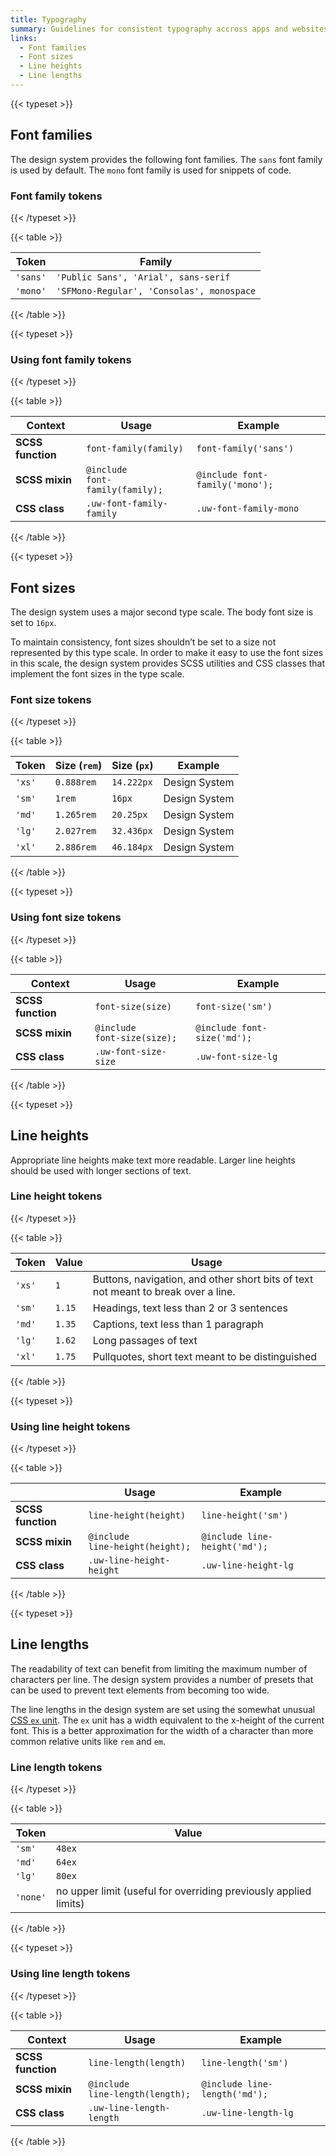 ```yaml
---
title: Typography
summary: Guidelines for consistent typography accross apps and websites.
links:
  - Font families
  - Font sizes
  - Line heights
  - Line lengths
---
```


{{< typeset >}}

## Font families

The design system provides the following font families. The `sans` font family
is used by default. The `mono` font family is used for snippets of code.

### Font family tokens

{{< /typeset >}}

{{< table >}}

| Token    | Family                                    |
| -------- | ----------------------------------------- |
| `'sans'` | `'Public Sans', 'Arial', sans-serif`      |
| `'mono'` | `'SFMono-Regular', 'Consolas', monospace` |

{{< /table >}}

{{< typeset >}}

### Using font family tokens

{{< /typeset >}}

{{< table >}}

| Context           | Usage                                                                 | Example                         |
| ----------------- | --------------------------------------------------------------------- | ------------------------------- |
| **SCSS function** | <code>font-family(<span class="token">family</span>)                  | `font-family('sans')`           |
| **SCSS mixin**    | <code>@include font-family(<span class="token">family</span>);</code> | `@include font-family('mono');` |
| **CSS class**     | <code>.uw-font-family-<span class="token">family</span></code>        | `.uw-font-family-mono`          |

{{< /table >}}

{{< typeset >}}

## Font sizes

The design system uses a major second type scale. The body font size is set to
`16px`.

To maintain consistency, font sizes shouldn’t be set to a size not represented
by this type scale. In order to make it easy to use the font sizes in this
scale, the design system provides SCSS utilities and CSS classes that implement
the font sizes in the type scale.

### Font size tokens

{{< /typeset >}}

{{< table >}}

| Token  | Size (`rem`) | Size (`px`) | Example                                            |
| ------ | ------------ | ----------- | -------------------------------------------------- |
| `'xs'` | `0.888rem`   | `14.222px`  | <span class="uw-font-size-xs">Design System</span> |
| `'sm'` | `1rem`       | `16px`      | <span class="uw-font-size-sm">Design System</span> |
| `'md'` | `1.265rem`   | `20.25px`   | <span class="uw-font-size-md">Design System</span> |
| `'lg'` | `2.027rem`   | `32.436px`  | <span class="uw-font-size-lg">Design System</span> |
| `'xl'` | `2.886rem`   | `46.184px`  | <span class="uw-font-size-xl">Design System</span> |

{{< /table >}}

{{< typeset >}}

### Using font size tokens

{{< /typeset >}}

{{< table >}}

| Context           | Usage                                                             | Example                     |
| ----------------- | ----------------------------------------------------------------- | --------------------------- |
| **SCSS function** | <code>font-size(<span class="token">size</span>)                  | `font-size('sm')`           |
| **SCSS mixin**    | <code>@include font-size(<span class="token">size</span>);</code> | `@include font-size('md');` |
| **CSS class**     | <code>.uw-font-size-<span class="token">size</span></code>        | `.uw-font-size-lg`          |

{{< /table >}}

{{< typeset >}}

## Line heights

Appropriate line heights make text more readable. Larger line heights should be
used with longer sections of text.

### Line height tokens

{{< /typeset >}}

{{< table >}}

| Token  | Value  | Usage                                                                             |
| ------ | ------ | --------------------------------------------------------------------------------- |
| `'xs'` | `1`    | Buttons, navigation, and other short bits of text not meant to break over a line. |
| `'sm'` | `1.15` | Headings, text less than 2 or 3 sentences                                         |
| `'md'` | `1.35` | Captions, text less than 1 paragraph                                              |
| `'lg'` | `1.62` | Long passages of text                                                             |
| `'xl'` | `1.75` | Pullquotes, short text meant to be distinguished                                  |

{{< /table >}}

{{< typeset >}}

### Using line height tokens

{{< /typeset >}}

{{< table >}}

|                   | Usage                                                                 | Example                       |
| ----------------- | --------------------------------------------------------------------- | ----------------------------- |
| **SCSS function** | <code>line-height(<span class="token">height</span>)                  | `line-height('sm')`           |
| **SCSS mixin**    | <code>@include line-height(<span class="token">height</span>);</code> | `@include line-height('md');` |
| **CSS class**     | <code>.uw-line-height-<span class="token">height</span></code>        | `.uw-line-height-lg`          |

{{< /table >}}

{{< typeset >}}

## Line lengths

The readability of text can benefit from limiting the maximum number of
characters per line. The design system provides a number of presets that can be
used to prevent text elements from becoming too wide.

The line lengths in the design system are set using the somewhat unusual
[CSS `ex` unit](https://stackoverflow.com/questions/918612/what-is-the-value-of-the-css-ex-unit).
The `ex` unit has a width equivalent to the x-height of the current font. This
is a better approximation for the width of a character than more common relative
units like `rem` and `em`.

### Line length tokens

{{< /typeset >}}

{{< table >}}

| Token    | Value                                                            |
| -------- | ---------------------------------------------------------------- |
| `'sm'`   | `48ex`                                                           |
| `'md'`   | `64ex`                                                           |
| `'lg'`   | `80ex`                                                           |
| `'none'` | no upper limit (useful for overriding previously applied limits) |

{{< /table >}}

{{< typeset >}}

### Using line length tokens

{{< /typeset >}}

{{< table >}}

| Context           | Usage                                                                 | Example                       |
| ----------------- | --------------------------------------------------------------------- | ----------------------------- |
| **SCSS function** | <code>line-length(<span class="token">length</span>)                  | `line-length('sm')`           |
| **SCSS mixin**    | <code>@include line-length(<span class="token">length</span>);</code> | `@include line-length('md');` |
| **CSS class**     | <code>.uw-line-length-<span class="token">length</span></code>        | `.uw-line-length-lg`          |

{{< /table >}}
